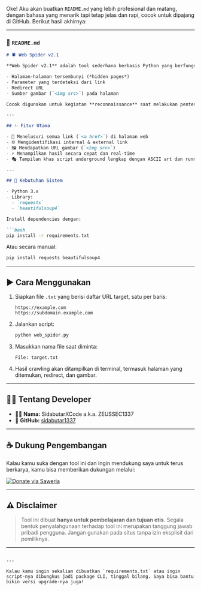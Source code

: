 Oke! Aku akan buatkan `README.md` yang lebih profesional dan matang, dengan bahasa yang menarik tapi tetap jelas dan rapi, cocok untuk dipajang di GitHub. Berikut hasil akhirnya:

---

### 📄 `README.md`

````markdown
# 🕷️ Web Spider v2.1

**Web Spider v2.1** adalah tool sederhana berbasis Python yang berfungsi untuk melakukan crawling pada daftar URL yang kamu miliki. Tool ini akan membantu kamu menemukan:

- Halaman-halaman tersembunyi (*hidden pages*)
- Parameter yang terdeteksi dari link
- Redirect URL
- Sumber gambar (`<img src>`) pada halaman

Cocok digunakan untuk kegiatan **reconnaissance** saat melakukan pentesting secara legal dan etis.

---

## ✨ Fitur Utama

- 🔎 Menelusuri semua link (`<a href>`) di halaman web
- 🌐 Mengidentifikasi internal & external link
- 🖼️ Mendapatkan URL gambar (`<img src>`)
- ⚡ Menampilkan hasil secara cepat dan real-time
- 🎭 Tampilan khas script underground lengkap dengan ASCII art dan running text

---

## 🧰 Kebutuhan Sistem

- Python 3.x
- Library:
  - `requests`
  - `beautifulsoup4`

Install dependencies dengan:

```bash
pip install -r requirements.txt
````

Atau secara manual:

```bash
pip install requests beautifulsoup4
```

---

## ▶️ Cara Menggunakan

1. Siapkan file `.txt` yang berisi daftar URL target, satu per baris:

   ```
   https://example.com
   https://subdomain.example.com
   ```

2. Jalankan script:

   ```bash
   python web_spider.py
   ```

3. Masukkan nama file saat diminta:

   ```
   File: target.txt
   ```

4. Hasil crawling akan ditampilkan di terminal, termasuk halaman yang ditemukan, redirect, dan gambar.

---

## 🧑‍💻 Tentang Developer

* 👨‍💻 **Nama:** SidabutarXCode a.k.a. ZEUSSEC1337
* 💬 **GitHub:** [sidabutar1337](https://github.com/sidabutar1337)

---

## ☕ Dukung Pengembangan

Kalau kamu suka dengan tool ini dan ingin mendukung saya untuk terus berkarya, kamu bisa memberikan dukungan melalui:

[![Donate via Saweria](https://img.shields.io/badge/Donate-Saweria-orange?style=for-the-badge\&logo=ko-fi)](https://saweria.com/zeussec1337)

---

## ⚠️ Disclaimer

> Tool ini dibuat **hanya untuk pembelajaran dan tujuan etis**.
> Segala bentuk penyalahgunaan terhadap tool ini merupakan tanggung jawab pribadi pengguna.
> Jangan gunakan pada situs tanpa izin eksplisit dari pemiliknya.

---

```

---

Kalau kamu ingin sekalian dibuatkan `requirements.txt` atau ingin script-nya dibungkus jadi package CLI, tinggal bilang. Saya bisa bantu bikin versi upgrade-nya juga!
```
